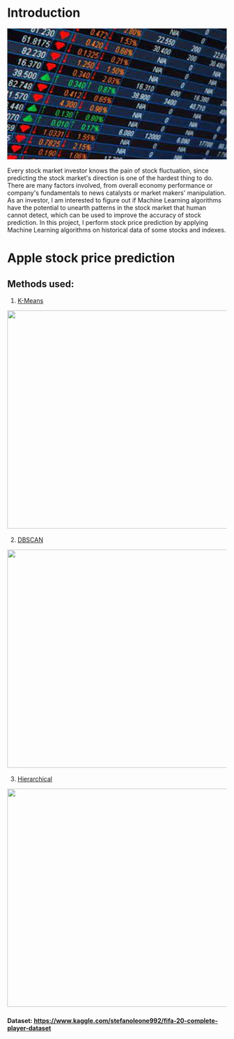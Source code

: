# Introduction

<img src = "Stock.jpg" width = "620" height = "300">

Every stock market investor knows the pain of stock fluctuation, since predicting the stock market's direction is one of the hardest thing to do. There are many factors involved, from overall economy performance or company's fundamentals to news catalysts or market makers' manipulation. As an investor, I am interested to figure out if Machine Learning algorithms have the potential to unearth patterns in the stock market that human cannot detect, which can be used to improve the accuracy of stock prediction. In this project, I perform stock price prediction by applying Machine Learning algorithms on historical data of some stocks and indexes.


# Apple stock price prediction



## Methods used:

1. [K-Means](https://github.com/npvlong/Fifa_Clustering/blob/master/ipynb/Clustering%20-%20KMeans.ipynb)

<img src = "Images/KMeans.PNG" width = "625" height = "500">

2. [DBSCAN](https://github.com/npvlong/Fifa_Clustering/blob/master/ipynb/Clustering%20-%20DBSCAN.ipynb)

<img src = "Images/DBSCAN.PNG" width = "575" height = "500">

3. [Hierarchical](https://github.com/npvlong/Fifa_Clustering/blob/master/ipynb/Clustering%20-%20Hierarchical.ipynb)

<img src = "Images/Hierarchical.PNG" width = "575" height = "500">

#### Dataset: https://www.kaggle.com/stefanoleone992/fifa-20-complete-player-dataset
